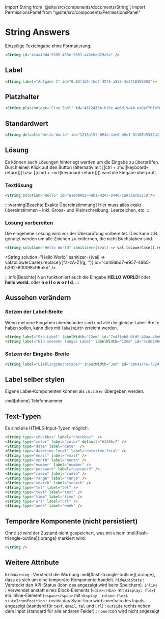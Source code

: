 import String from '@site/src/components/documents/String';
import PermissionsPanel from "@site/src/components/PermissionsPanel"

# String Answers

Einzeilige Texteingabe ohne Formatierung.

```md
<String id="4caa49d4-5385-433e-9651-a48ebed29a9a" />
```

<String id="4caa49d4-5385-433e-9651-a48ebed29a9a" />
<PermissionsPanel documentRootId="4caa49d4-5385-433e-9651-a48ebed29a9a" />

## Label

```md
<String label="Aufgabe 1" id="0c63f1d6-fbd7-42f5-a553-4e3716355083"/>
```

<String label="Aufgabe 1" id="0c63f1d6-fbd7-42f5-a553-4e3716355083"/>


## Platzhalter
```md
<String placeholder="Eine Zahl" id="4612436b-b10e-4e6d-9a40-ea04f701bf87" />
```
<String placeholder="Eine Zahl" id="4612436b-b10e-4e6d-9a40-ea04f701bf87" />

## Standardwert
```md
<String default="Hello World" id="1218a15f-094d-44e9-b5e1-51108d5532a1"/>
```
<String default="Hello World" id="1218a15f-094d-44e9-b5e1-51108d5532a1"/>

## Lösung
Es können auch Lösungen hinterlegt werden um die Eingabe zu überprüfen. Durch einen Klick auf den Button (alternativ mit [[ctrl + :mdi[keyboard-return]]] bzw. [[cmd + :mdi[keyboard-return]]]) wird die Eingabe überprüft.

<String solution="Lösung" placeholder="Die Lösung ist 'Lösung'" id="6970d5f8-0015-40a8-97d4-e576dd1b4b3c"/>

### Textlösung
```md
<String solution="Hello" id="a1eb0082-4eb1-4247-8448-ca971ac02238"/>
```
<String solution="Hello" id="a1eb0082-4eb1-4247-8448-ca971ac02238"/>

:::warning[Beachte Exakte Übereinstimmung]
Hier muss alles exakt übereinstimmen - inkl. Gross- und Kleinschreibung, Leerzeichen, etc.
:::

### Lösung vorbereiten
Die eingebene Lösung wird vor der Überprüfung vorbereitet. Dies kann z.B. genutzt werden um alle Zeichen zu entfernen, die nicht Buchstaben sind.
```md
<String solution="Hello World" sanitizer={(val) => val.toLowerCase().replace(/[^a-zA-Z]/g, '')} id="cd49abd7-e957-49b5-b262-600f98c96b5d" />
```
<String solution="Hello World" sanitizer={(val) => val.toLowerCase().replace(/[^a-zA-Z]/g, '')} id="cd49abd7-e957-49b5-b262-600f98c96b5d" />

:::info[Beachte]
Nun funktioniert auch die Eingabe __HELLO WORLD!__ oder __hello world.__ oder __h e l l o w o r l d__.
:::

## Aussehen verändern

### Setzen der Label-Breite
Wenn mehrere Eingaben übereinander sind und alle die gleiche Label-Breite haben sollen, kann dies mit `labelWidth` erreicht werden.

```md
<String label="Ein Label" labelWidth="12em" id="7e4f1eb8-0fdf-49aa-a8e0-fcb78b454826" />
<String label="Ein seeeehr langes Label" labelWidth="12em" id="ecd0290c-dc12-442c-8a16-3c1e052e92b7" />
```

<String label="Ein Label" labelWidth="12em" id="7e4f1eb8-0fdf-49aa-a8e0-fcb78b454826" />
<String label="Ein seeeehr langes Label" labelWidth="12em" id="ecd0290c-dc12-442c-8a16-3c1e052e92b7" />

### Setzen der Eingabe-Breite
```md
<String label="Lieblingsbuchstabe?" inputWidth="3em" id="30641746-7524-4a1b-b09f-ab19cc993a22" />
```

<String label="Lieblingsbuchstabe?" inputWidth="3em" id="30641746-7524-4a1b-b09f-ab19cc993a22" />

## Label selber stylen
Eigene Label-Komponenten können als `children` übergeben werden.

<String id="006725b9-1256-4221-ae3e-a57baa6a6660" type="tel">
    <span style={{paddingRight: '1.5em'}}>
        :mdi[phone] Telefonnummer
    </span>
</String>

## Text-Typen
Es sind alle HTML5-Input-Typen möglich.

```md
<String type="checkbox" label="checkbox"  />
<String type="color" label="color" default="#3396c7" />
<String type="date" label="date"  />
<String type="datetime-local" label="datetime-local" />
<String type="email" label="email" />
<String type="month" label="month" />
<String type="number" label="number" />
<String type="password" label="password" />
<String type="radio" label="radio" />
<String type="range" label="range" />
<String type="search" label="search" />
<String type="tel" label="tel" />
<String type="text" label="text" />
<String type="time" label="time" />
<String type="url" label="url" />
<String type="week" label="week" />
```

<String type="checkbox" label="checkbox"  hideWarning hideApiState />
<String type="color" label="color" default="#3396c7" hideWarning hideApiState />
<String type="date" label="date"  hideWarning hideApiState />
<String type="datetime-local" label="datetime-local" hideWarning hideApiState />
<String type="email" label="email" hideWarning hideApiState />
<String type="month" label="month" hideWarning hideApiState />
<String type="number" label="number" hideWarning hideApiState />
<String type="password" label="password" hideWarning hideApiState />
<String type="radio" label="radio" hideWarning hideApiState />
<String type="range" label="range" hideWarning hideApiState />
<String type="search" label="search" hideWarning hideApiState />
<String type="tel" label="tel" hideWarning hideApiState />
<String type="text" label="text" hideWarning hideApiState />
<String type="time" label="time" hideWarning hideApiState />
<String type="url" label="url" hideWarning hideApiState />
<String type="week" label="week" hideWarning hideApiState />


## Temporäre Komponente (nicht persistiert)

Ohne `id` wird der Zustand nicht gespeichert, was mit einem :mdi[flash-triangle-outline]{.orange} markiert wird.

```md
<String />
```

<String />


## Weitere Attribute

`hideWarning`
:  Versteckt die Warnung :mdi[flash-triangle-outline]{.orange}, dass es sich um eine temporäre Komponente handelt.
`hideApiState`
: Versteckt den API-Status (Icon das angezeigt wird beim Speichern).
`inline`
: Verwendet anstatt eines Block-Elements (`<div></div>` mit `display: flex`) ein Inline-Element (`<span></span>` mit `display: inline-flex`).
`stateIconsPosition`
: `inside` das Sync-Icon wird innerhalb des Inputs angezeigt (standard für `text`, `email`, `tel` und `url`)
: `outside` rechts neben dem Input (standard für alle anderen Felder)
: `none` Icon wird nicht angezeigt

<String label="inside" stateIconsPosition="inside" />
<String label="outside" stateIconsPosition="outside" />
<String label="none" stateIconsPosition="none" />
